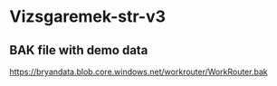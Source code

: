 # Vizsgaremek-str-v3

## BAK file with demo data 
https://bryandata.blob.core.windows.net/workrouter/WorkRouter.bak
